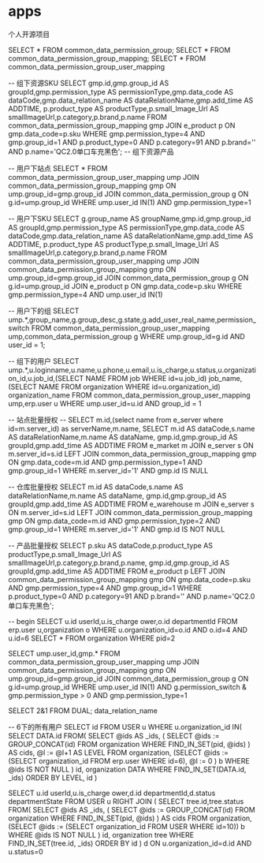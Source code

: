 # apps
个人开源项目


SELECT * FROM common_data_permission_group;
SELECT * FROM common_data_permission_group_mapping;
SELECT * FROM common_data_permission_group_user_mapping

-- 组下资源SKU
SELECT gmp.id,gmp.group_id AS groupId,gmp.permission_type AS permissionType,gmp.data_code AS dataCode,gmp.data_relation_name AS dataRelationName,gmp.add_time AS ADDTIME,
p.product_type AS productType,p.small_Image_Url AS smallImageUrl,p.category,p.brand,p.name FROM common_data_permission_group_mapping gmp
JOIN e_product p ON gmp.data_code=p.sku
WHERE gmp.permission_type=4 AND gmp.group_id=1 AND p.product_type=0 AND p.category=91 AND p.brand='' AND p.name='QC2.0单口车充黑色';
-- 组下资源产品



-- 用户下站点
SELECT * FROM common_data_permission_group_user_mapping ump
JOIN common_data_permission_group_mapping gmp ON ump.group_id=gmp.group_id
JOIN common_data_permission_group g ON g.id=ump.group_id
WHERE ump.user_id IN(1) AND gmp.permission_type=1

-- 用户下SKU
SELECT g.group_name AS groupName,gmp.id,gmp.group_id AS groupId,gmp.permission_type AS permissionType,gmp.data_code AS dataCode,gmp.data_relation_name AS dataRelationName,gmp.add_time AS ADDTIME,
p.product_type AS productType,p.small_Image_Url AS smallImageUrl,p.category,p.brand,p.name FROM common_data_permission_group_user_mapping ump
JOIN common_data_permission_group_mapping gmp ON ump.group_id=gmp.group_id
JOIN common_data_permission_group g ON g.id=ump.group_id
JOIN e_product p ON gmp.data_code=p.sku
WHERE gmp.permission_type=4 AND ump.user_id IN(1)

-- 用户下的组
SELECT ump.*,group_name,g.group_desc,g.state,g.add_user_real_name,permission_switch FROM common_data_permission_group_user_mapping ump,common_data_permission_group g WHERE ump.group_id=g.id AND user_id = 1;

-- 组下的用户
SELECT ump.*,u.loginname,u.name,u.phone,u.email,u.is_charge,u.status,u.organization_id,u.job_id,(SELECT NAME FROM job WHERE id=u.job_id) job_name,(SELECT NAME FROM organization WHERE id=u.organization_id) organization_name FROM common_data_permission_group_user_mapping ump,erp.user u WHERE ump.user_id=u.id AND group_id = 1

-- 站点批量授权
-- SELECT m.id,(select name from e_server where id=m.server_id) as serverName,m.name,
SELECT m.id AS dataCode,s.name AS dataRelationName,m.name AS dataName,
gmp.id,gmp.group_id AS groupId,gmp.add_time AS ADDTIME
FROM e_market m
JOIN e_server s ON m.server_id=s.id
LEFT JOIN common_data_permission_group_mapping gmp ON gmp.data_code=m.id AND gmp.permission_type=1 AND gmp.group_id=1
WHERE  m.server_id='1' AND gmp.id IS NULL

-- 仓库批量授权
SELECT m.id AS dataCode,s.name AS dataRelationName,m.name AS dataName,
gmp.id,gmp.group_id AS groupId,gmp.add_time AS ADDTIME
FROM e_warehouse m
JOIN e_server s ON m.server_id=s.id
LEFT JOIN common_data_permission_group_mapping gmp ON gmp.data_code=m.id AND gmp.permission_type=2 AND gmp.group_id=1
WHERE  m.server_id='1' AND gmp.id IS NOT NULL

-- 产品批量授权
SELECT p.sku AS dataCode,p.product_type AS productType,p.small_Image_Url AS smallImageUrl,p.category,p.brand,p.name,
gmp.id,gmp.group_id AS groupId,gmp.add_time AS ADDTIME
FROM  e_product p
LEFT JOIN common_data_permission_group_mapping gmp ON gmp.data_code=p.sku
AND gmp.permission_type=4 AND gmp.group_id=1
WHERE p.product_type=0 AND p.category=91 AND p.brand='' AND p.name='QC2.0单口车充黑色';


-- begin
SELECT u.id userId,u.is_charge ower,o.id departmentId FROM erp.user u,organization o WHERE u.organization_id=o.id AND o.id=4 AND u.id=6
SELECT * FROM organization WHERE pid=2

SELECT ump.user_id,gmp.* FROM common_data_permission_group_user_mapping ump
JOIN common_data_permission_group_mapping gmp ON ump.group_id=gmp.group_id
JOIN common_data_permission_group g ON g.id=ump.group_id
WHERE ump.user_id IN(1) AND g.permission_switch & gmp.permission_type > 0 AND gmp.permission_type=1

SELECT 2&1 FROM DUAL;  data_relation_name

-- 6下的所有用户
SELECT id FROM USER u WHERE u.organization_id IN(
SELECT DATA.id FROM(
    SELECT
        @ids AS _ids,
        (   SELECT @ids := GROUP_CONCAT(id)
            FROM organization
            WHERE FIND_IN_SET(pid, @ids)
        ) AS cids,
        @l := @l+1 AS LEVEL
    FROM organization,
        (SELECT @ids := (SELECT organization_id FROM erp.user WHERE id=6), @l := 0 ) b
    WHERE @ids IS NOT NULL
) id, organization DATA
WHERE FIND_IN_SET(DATA.id, _ids)
ORDER BY LEVEL, id
) 


  SELECT u.id userId,u.is_charge ower,d.id departmentId,d.status departmentState FROM USER u RIGHT JOIN
        (
            SELECT tree.id,tree.status FROM(
                SELECT
                @ids AS _ids,
                (   SELECT @ids := GROUP_CONCAT(id)
                    FROM organization
                    WHERE FIND_IN_SET(pid, @ids)
                ) AS cids
                FROM organization,
                (SELECT @ids := (SELECT organization_id FROM USER WHERE id=10)) b
                WHERE @ids IS NOT NULL
            ) id, organization tree
            WHERE FIND_IN_SET(tree.id, _ids)
            ORDER BY id
        ) d ON u.organization_id=d.id AND u.status=0
